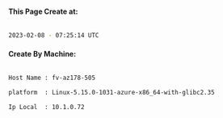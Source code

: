 
   
#### This Page Create at:

```bash

2023-02-08 - 07:25:14 UTC

```

#### Create By Machine:

```bash

Host Name : fv-az178-505

platform  : Linux-5.15.0-1031-azure-x86_64-with-glibc2.35

Ip Local  : 10.1.0.72

```

